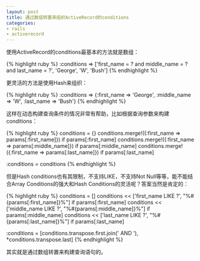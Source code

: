 ```yaml
---
layout: post
title: 通过数组转置来组织ActiveRecord的conditions
categories:
- rails
- activerecord
---
```

使用ActiveRecord的conditions最基本的方法就是数组：

{% highlight ruby %}
:conditions => ['first_name = ? and middle_name = ? and last_name = ?', 'George', 'W', 'Bush']
{% endhighlight %}

更灵活的方法是使用Hash来组织：

{% highlight ruby %}
:conditions => {:first_name => 'George', :middle_name => 'W', :last_name => 'Bush'}
{% endhighlight %}

这样在动态构建查询条件的情况非常有帮助，比如根据查询参数来构建conditions：

{% highlight ruby %}
conditions = {}
conditions.merge!({:first_name => params[:first_name]}) if params[:first_name]
conditions.merge!({:first_name => params[:middle_name]}) if params[:middle_name]
conditions.merge!({:first_name => params[:last_name]}) if params[:last_name]

:conditions = conditions
{% endhighlight %}

但是Hash conditions也有其限制，不支持LIKE，不支持Not Null等等，能不能结合Array Conditions的强大和Hash Conditions的灵活呢？答案当然是肯定的：

{% highlight ruby %}
conditions = []
conditions << ['first_name LIKE ?', "%#{params[:first_name]}%"] if params[:first_name]
conditions << ['middle_name LIKE ?', "%#{params[:middle_name]}%"] if params[:middle_name]
conditions << ['last_name LIKE ?', "%#{params[:last_name]}%"] if params[:last_name]

:conditions = [conditions.transpose.first.join(' AND '), *conditions.transpose.last]
{% endhighlight %}

其实就是通过数组转置来构建查询语句的。


